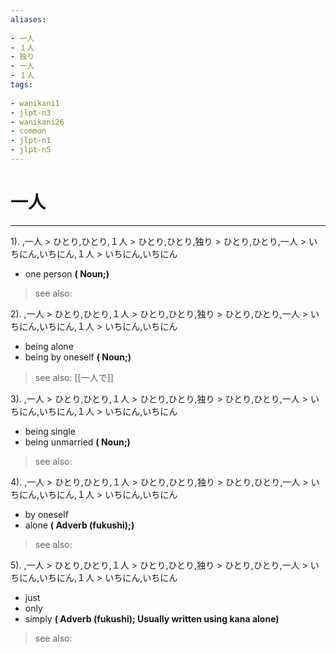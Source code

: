```yaml
---
aliases:
    
- 一人
- １人
- 独り
- 一人
- １人
tags:
    
- wanikani1
- jlpt-n3
- wanikani26
- common
- jlpt-n1
- jlpt-n5
---
```


# 一人
---
1).
,一人 > ひとり,ひとり,１人 > ひとり,ひとり,独り > ひとり,ひとり,一人 > いちにん,いちにん,１人 > いちにん,いちにん

- one person
**( Noun;)**
> see also: 
            
2).
,一人 > ひとり,ひとり,１人 > ひとり,ひとり,独り > ひとり,ひとり,一人 > いちにん,いちにん,１人 > いちにん,いちにん

- being alone
- being by oneself
**( Noun;)**
> see also:  [[一人で]]
            
3).
,一人 > ひとり,ひとり,１人 > ひとり,ひとり,独り > ひとり,ひとり,一人 > いちにん,いちにん,１人 > いちにん,いちにん

- being single
- being unmarried
**( Noun;)**
> see also: 
            
4).
,一人 > ひとり,ひとり,１人 > ひとり,ひとり,独り > ひとり,ひとり,一人 > いちにん,いちにん,１人 > いちにん,いちにん

- by oneself
- alone
**( Adverb (fukushi);)**
> see also: 
            
5).
,一人 > ひとり,ひとり,１人 > ひとり,ひとり,独り > ひとり,ひとり,一人 > いちにん,いちにん,１人 > いちにん,いちにん

- just
- only
- simply
**( Adverb (fukushi); Usually written using kana alone)**
> see also: 
            